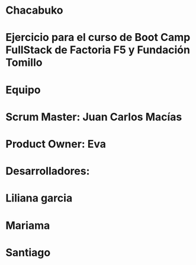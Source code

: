 # Chacabuko
# Ejercicio para el curso de Boot Camp FullStack de Factoria F5 y Fundación Tomillo
# Equipo
# Scrum Master: Juan Carlos Macías
# Product Owner: Eva
# Desarrolladores: 
# Liliana garcia
# Mariama
# Santiago